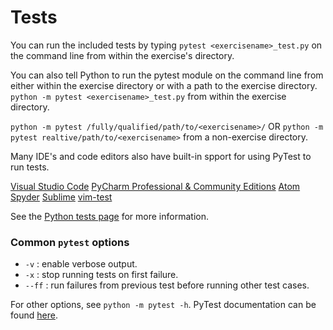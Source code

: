 # Tests

You can run the included tests by typing `pytest <exercisename>_test.py` on the command line from within the exercise's directory.

You can also tell Python to run the pytest module on the command line from either within the exercise directory or with a path to the exercise directory.
`python -m pytest <exercisename>_test.py` from within the exercise directory.

`python -m pytest /fully/qualified/path/to/<exercisename>/` OR `python -m pytest realtive/path/to/<exercisename>` from a non-exercise directory.

Many IDE's and code editors also have built-in spport for using PyTest to run tests.

[Visual Studio Code](https://code.visualstudio.com/docs/python/testing)
[PyCharm Professional & Community Editions](https://www.jetbrains.com/help/pycharm/pytest.html#create-pytest-test)
[Atom](https://atom.io/packages/atom-python-test)
[Spyder](https://www.spyder-ide.org/blog/introducing-unittest-plugin/)
[Sublime](https://github.com/kaste/PyTest)
[vim-test](https://github.com/vim-test/vim-test)

See the [Python tests page](https://exercism.io/tracks/python/tests) for more information.

### Common `pytest` options

- `-v` : enable verbose output.
- `-x` : stop running tests on first failure.
- `--ff` : run failures from previous test before running other test cases.

For other options, see `python -m pytest -h`. PyTest documentation can be found [here](https://docs.pytest.org/en/6.2.x/getting-started.html).
